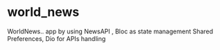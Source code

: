 # world_news

WorldNews.. app by using NewsAPI , Bloc as state management Shared Preferences, Dio for APIs handling




